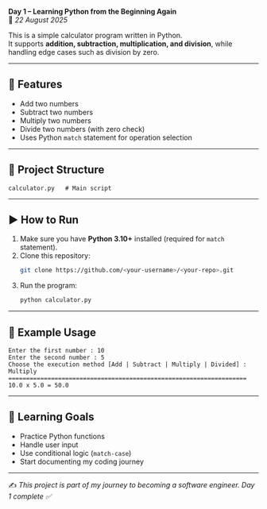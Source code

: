﻿**Day 1 – Learning Python from the Beginning Again**  
📅 *22 August 2025*  

This is a simple calculator program written in Python.  
It supports **addition, subtraction, multiplication, and division**, while handling edge cases such as division by zero.

---

## 🚀 Features
- Add two numbers  
- Subtract two numbers  
- Multiply two numbers  
- Divide two numbers (with zero check)  
- Uses Python `match` statement for operation selection  

---

## 📂 Project Structure
```
calculator.py   # Main script
```

---

## ▶️ How to Run
1. Make sure you have **Python 3.10+** installed (required for `match` statement).  
2. Clone this repository:
   ```bash
   git clone https://github.com/<your-username>/<your-repo>.git
   ```
3. Run the program:
   ```bash
   python calculator.py
   ```

---

## 📖 Example Usage
```
Enter the first number : 10
Enter the second number : 5
Choose the execution method [Add | Subtract | Multiply | Divided] : Multiply
===================================================================
10.0 x 5.0 = 50.0
```

---

## 🎯 Learning Goals
- Practice Python functions  
- Handle user input  
- Use conditional logic (`match-case`)  
- Start documenting my coding journey  

---

✍️ *This project is part of my journey to becoming a software engineer. Day 1 complete ✅*
